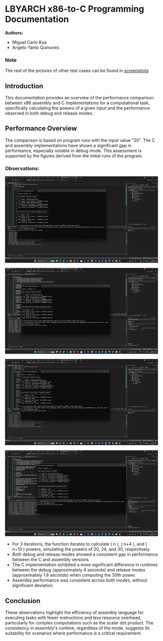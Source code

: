# LBYARCH x86-to-C Programming Documentation

**Authors:**
- Miguel Carlo Kua
- Angelo Yanto Quinones


### Note

The rest of the pictures of other test cases can be found in [screenshots](https://github.com/MiguelCarloKua/LBYARCHS11-KuaQuinones/tree/main/screenshots)


## Introduction

This documentation provides an overview of the performance comparison between x86 assembly and C implementations for a computational task, specifically calculating the powers of a given input and the performance observed in both debug and release modes.

## Performance Overview

The comparison is based on program runs with the input value "20". The C and assembly implementations have shown a significant gap in performance, especially notable in debug mode. This assessment is supported by the figures derived from the initial runs of the program.

### Observations:

![Figure 1: Input 15 in Debug Mode](https://github.com/MiguelCarloKua/LBYARCHS11-KuaQuinones/blob/main/screenshots/debug/15debug.png)

![Figure 2: Input 15 in Release Mode](https://github.com/MiguelCarloKua/LBYARCHS11-KuaQuinones/blob/main/screenshots/release/Screenshot%202024-04-02%20203923.png)

![Figure 3: Input 20 in Debug Mode](https://github.com/MiguelCarloKua/LBYARCHS11-KuaQuinones/blob/main/screenshots/debug/20debug.png)

![Figure 4: Input 20 in Release Mode](https://github.com/MiguelCarloKua/LBYARCHS11-KuaQuinones/blob/main/screenshots/release/Screenshot%202024-04-02%20203812.png)

- For 3 iterations, the function iterates to calculate \( n \), \( n+4 \), and \( n+10 \) powers, simulating the powers of 20, 24, and 30, respectively.
- Both debug and release modes showed a consistent gap in performance between the C and assembly versions.
- The C implementation exhibited a more significant difference in runtimes between the debug (approximately 4 seconds) and release modes (approximately 1.6 seconds) when computing the 30th power.
- Assembly performance was consistent across both modes, without significant deviation.

## Conclusion

These observations highlight the efficiency of assembly language for executing tasks with fewer instructions and less resource overhead, particularly for complex computations such as the scalar dot product. The consistency in assembly's runtime, regardless of the mode, suggests its suitability for scenarios where performance is a critical requirement.
